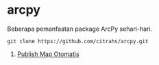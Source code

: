 # arcpy
Beberapa pemanfaatan package ArcPy sehari-hari.

```
git clone https://github.com/citrahs/arcpy.git
```

1. [Publish Map Otomatis](https://github.com/citrahs/arcpy/tree/master/publishing_map)
